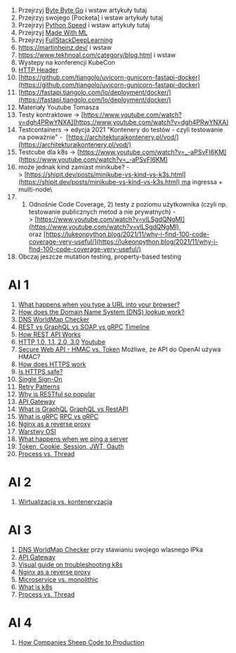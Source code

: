 1. Przejrzyj [Byte Byte Go](https://blog.bytebytego.com/archive) i wstaw artykuły tutaj
2. Przejrzyj swojego [Pocketa] i wstaw artykuły tutaj
3. Przejrzyj [Python Speed](https://pythonspeed.com/) i wstaw artykuły tutaj
4. Przejrzyj [Made With ML](https://madewithml.com/)
5. Przejrzyj [FullStackDeepLearning](https://fullstackdeeplearning.com/course/)
6. https://martinheinz.dev/ i wstaw
7. https://www.tekhnoal.com/category/blog.html i wstaw
8. Wystepy na konferencji KubeCon
9. [HTTP Header](https://www.linkedin.com/posts/alexxubyte_systemdesign-coding-interviewtips-activity-7069700329595924480-tRCj/?utm_source=share&utm_medium=member_desktop)
10. [https://github.com/tiangolo/uvicorn-gunicorn-fastapi-docker](https://github.com/tiangolo/uvicorn-gunicorn-fastapi-docker)
11. [https://fastapi.tiangolo.com/lo/deployment/docker/](https://fastapi.tiangolo.com/lo/deployment/docker/)
12. Materiały Youtube Tomasza
13. Testy kontraktowe -> [https://www.youtube.com/watch?v=dgh4PRwYNXA](https://www.youtube.com/watch?v=dgh4PRwYNXA)
14. Testcontainers -> edycja 2021 "Kontenery do testów - czyli testowanie na poważnie" -  [https://architekturaikontenery.pl/vod/](https://architekturaikontenery.pl/vod/)  
15. Testcube dla k8s -> [https://www.youtube.com/watch?v=_-aPSvFI6KM](https://www.youtube.com/watch?v=_-aPSvFI6KM)
16. może jednak kind zamiast minikube? -> [https://shipit.dev/posts/minikube-vs-kind-vs-k3s.html](https://shipit.dev/posts/minikube-vs-kind-vs-k3s.html) ma ingressa + multi-node\
17. 1) Odnośnie Code Coverage, 2) testy z poziomu użytkownika (czyli np. testowanie publicznych metod a nie prywatnych) -> [https://www.youtube.com/watch?v=vlLSgdQNgMI](https://www.youtube.com/watch?v=vlLSgdQNgMI)  oraz [https://lukeonpython.blog/2021/11/why-i-find-100-code-coverage-very-useful/](https://lukeonpython.blog/2021/11/why-i-find-100-code-coverage-very-useful/)
18. Obczaj jeszcze mutation testing, property-based testing



# AI 1

1. [What happens when you type a URL into your browser?](https://blog.bytebytego.com/p/what-happens-when-you-type-a-url)
2. [How does the Domain Name System (DNS) lookup work?](https://blog.bytebytego.com/p/how-does-the-domain-name-system-dns)
3. [DNS WorldMap Checker](https://dnschecker.org/#A/www.google.com)
4. [REST vs GraphQL vs SOAP vs gRPC](https://blog.bytebytego.com/p/soap-vs-rest-vs-graphql-vs-rpc) [Timeline](https://blog.bytebytego.com/i/85578651/api-architectural-styles)
5. [How REST API Works](https://blog.bytebytego.com/i/89821739/how-does-rest-api-work)
6. [HTTP 1.0, 1.1, 2.0, 3.0](https://blog.bytebytego.com/p/http-10-http-11-http-20-http-30-quic) [Youtube](https://blog.bytebytego.com/i/69544276/http-http-http)
7. [Secure Web API - HMAC vs. Token](https://blog.bytebytego.com/p/how-to-design-a-secture-web-api-access) Możliwe, że API do OpenAI używa HMAC?
8. [How does HTTPS work](https://blog.bytebytego.com/i/53596514/how-does-https-work)
9. [Is HTTPS safe?](https://blog.bytebytego.com/i/70478435/is-https-safe)
10. [Single Sign-On](https://blog.bytebytego.com/i/54898662/what-is-sso-single-sign-on)
11. [Retry Patterns](https://blog.bytebytego.com/i/56949882/retry-patterns)
12. [Why is RESTful so popular](https://blog.bytebytego.com/p/why-is-restful-api-so-popular)
13. [API Gateway](https://blog.bytebytego.com/i/72593300/what-does-api-gateway-do)
14. [What is GraphQL](https://blog.bytebytego.com/i/72593300/what-is-graphql-is-it-a-replacement-for-the-rest-api) [GraphQL vs RestAPI](https://blog.bytebytego.com/i/84137023/what-is-graphql-rest-vs-graphql)
15. [What is gRPC](https://blog.bytebytego.com/i/84137023/how-does-grpc-work) [RPC vs gRPC](https://blog.bytebytego.com/i/88429916/rpc-vs-grpc)
16. [Nginx as a reverse proxy](https://blog.bytebytego.com/i/75883385/why-is-nginx-called-a-reverse-proxy)
17. [Warstwy OSI](https://blog.bytebytego.com/i/85578651/how-is-data-sent-over-the-network-why-do-we-need-so-many-layers-in-the-osi-model)
18. [What happens when we ping a server](https://blog.bytebytego.com/i/85578651/what-happens-when-we-ping-a-server)
19. [Token, Cookie, Session, JWT, Oauth](https://blog.bytebytego.com/i/86976622/token-cookie-session)
20. [Process vs. Thread](https://blog.bytebytego.com/i/91155806/what-is-the-difference-between-process-and-thread)



# AI 2

1. [Wirtualizacja vs. konteneryzacja](https://blog.bytebytego.com/p/what-are-the-differences-between)


# AI 3

1. [DNS WorldMap Checker](https://dnschecker.org/#A/www.google.com) przy stawianiu swojego wlasnego IPka
2. [API Gateway](https://blog.bytebytego.com/i/72593300/what-does-api-gateway-do)
3. [Visual guide on troubleshooting k8s](https://blog.bytebytego.com/i/72593300/kubernetes)
4. [Nginx as a reverse proxy](https://blog.bytebytego.com/i/75883385/why-is-nginx-called-a-reverse-proxy)
5. [Microservice vs. monolithic](https://blog.bytebytego.com/i/88429916/what-are-the-differences-between-monolithic-and-microservice-architecture)
6. [What is k8s](https://blog.bytebytego.com/i/88429916/what-is-ks-kubernetes)
7. [Process vs. Thread](https://blog.bytebytego.com/i/91155806/what-is-the-difference-between-process-and-thread)

# AI 4

1. [How Companies Sheep Code to Production](https://blog.bytebytego.com/i/57967195/how-do-companies-typically-ship-code-to-production)